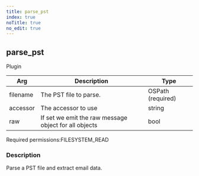 ```yaml
---
title: parse_pst
index: true
noTitle: true
no_edit: true
---
```




<div class="vql_item"></div>


## parse_pst
<span class='vql_type label label-warning pull-right page-header'>Plugin</span>



<div class="vqlargs"></div>

Arg | Description | Type
----|-------------|-----
filename|The PST file to parse.|OSPath (required)
accessor|The accessor to use|string
raw|If set we emit the raw message object for all objects|bool

<span class="permission_list vql_type">Required permissions:</span><span class="permission_list linkcolour label label-important">FILESYSTEM_READ</span>

### Description

Parse a PST file and extract email data.

